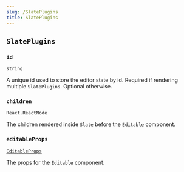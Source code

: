 ```yaml
---
slug: /SlatePlugins
title: SlatePlugins
---
```


## `SlatePlugins`

### `id`
`string`

A unique id used to store the editor state by id.
Required if rendering multiple `SlatePlugins`.
Optional otherwise.

### `children`
`React.ReactNode`

The children rendered inside `Slate` before the `Editable` component.

### `editableProps`
[`EditableProps`](https://github.com/ianstormtaylor/slate/blob/v0.61.3/packages/slate-react/src/components/editable.tsx#L90-L100)

The props for the `Editable` component.
